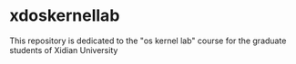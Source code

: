 # xdoskernellab
This repository is dedicated to the "os kernel lab" course for the graduate students of Xidian University
